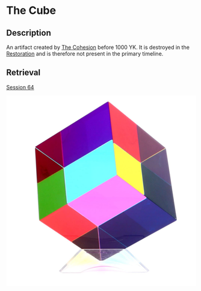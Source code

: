 # The Cube 
## Description
An artifact created by [The Cohesion](../../-Sacrosanct/The-Agency-of-Cohesiveness.md) before 1000 YK. It is destroyed in the [Restoration](../Magic-Restoration.md) and is therefore not present in the primary timeline.

## Retrieval
[Session 64](../Session-Notes/-9-Famine/Session-64-Unfinished-Sympathy.md)


![](../../images/IMG_2314.jpeg)